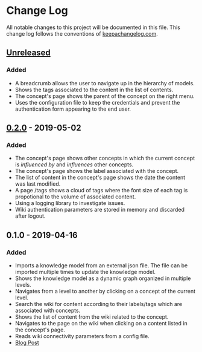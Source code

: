 # Change Log
All notable changes to this project will be documented in this file. This change log follows the conventions of [keepachangelog.com](http://keepachangelog.com/).

## [Unreleased]

### Added
- A breadcrumb allows the user to navigate up in the hierarchy of models.
- Shows the tags associated to the content in the list of contents.
- The concept's page shows the parent of the concept on the right menu.
- Uses the configuration file to keep the credentials and prevent the authentication form appearing to the end user.

## [0.2.0] - 2019-05-02

### Added

- The concept's page shows other concepts in which the current concept is _influenced by_ and _influences_ other concepts.
- The concept's page shows the label associated with the concept.
- The list of content in the concept's page shows the date the content was last modified.
- A page /tags shows a cloud of tags where the font size of each tag is propotional to the volume of associated content.
- Using a logging library to investigate issues.
- Wiki authentication parameters are stored in memory and discarded after logout.

## 0.1.0 - 2019-04-16

### Added
- Imports a knowledge model from an external json file. The file can be imported multiple times to update the knowledge model.
- Shows the knowledge model as a dynamic graph organized in multiple levels.
- Navigates from a level to another by clicking on a concept of the current level.
- Search the wiki for content according to their labels/tags which are associated with concepts.
- Shows the list of content from the wiki related to the concept.
- Navigates to the page on the wiki when clicking on a content listed in the concept's page.
- Reads wiki connectivity parameters from a config file.
- [Blog Post](http://www.hildeberto.com/klakes/jekyll/update/2019/04/16/minimal-viable-product.html)

[Unreleased]: https://github.com/htmfilho/klakes/compare/0.2.0...HEAD
[0.2.0]: https://github.com/htmfilho/klakes/compare/0.1.0...0.2.0
